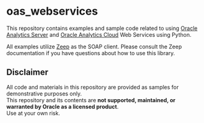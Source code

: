 # oas_webservices

This repository contains examples and sample code related to using [Oracle Analytics Server](https://docs.oracle.com/en/middleware/bi/analytics-server/developer_guide_oas/soap-apis.html) and [Oracle Analytics Cloud](https://docs.oracle.com/en/cloud/paas/analytics-cloud/acsdv/soap-apis.html) Web Services using Python.

All examples utilize [Zeep](https://docs.python-zeep.org/en/master/) as the SOAP client. Please consult the Zeep documentation if you have questions about how to use this library.


## Disclaimer

All code and materials in this repository are provided as samples for demonstrative purposes only.  
This repository and its contents are **not supported, maintained, or warranted by Oracle as a licensed product**.  
Use at your own risk.